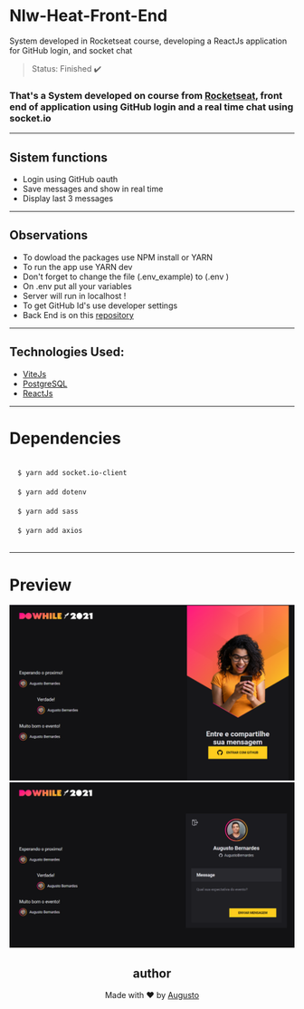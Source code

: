 # Nlw-Heat-Front-End
System developed in Rocketseat course, developing a ReactJs application for GitHub login, and socket chat

>Status: Finished ✔️

### That's a System developed on course from [Rocketseat](https://www.rocketseat.com.br), front end of application using GitHub login and a real time chat using socket.io
---
## Sistem functions 
+ Login using GitHub oauth
+ Save messages and show in real time
+ Display last 3 messages
---
## Observations 
+ To dowload the packages use NPM install or YARN 
+ To run the app use YARN dev
+ Don't forget to change the file (.env_example) to (.env )
+ On .env put all your variables 
+ Server will run in localhost !
+ To get GitHub Id's use developer settings
+ Back End is on this [repository](https://github.com/AugustoBernardes/Nlw-Heat-Back-End)
---
## Technologies Used:

+ [ViteJs](https://vitejs.dev)
+ [PostgreSQL](https://www.postgresql.org)
+ [ReactJs](https://reactjs.org)

---
# Dependencies
```bash

  $ yarn add socket.io-client
  
  $ yarn add dotenv
  
  $ yarn add sass
  
  $ yarn add axios
  
```
---
# Preview

![1Image](src/assets/image2.png)
![2Image](src/assets/image1.png)

<h2 align='center'>author</h2>
<div align='center'>
  Made with ❤️ by <a href="https://github.com/AugustoBernardes">Augusto</a>
</div>


